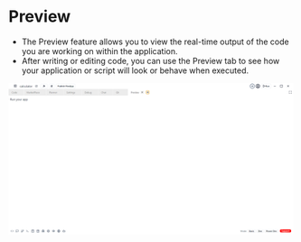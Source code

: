 # Preview


 - The Preview feature allows you to view the real-time output of the code you are working on within the application.
 - After writing or editing code, you can use the Preview tab to see how your application or script will look or behave when executed.

 ![preview](../../../static/img/preview.png) 